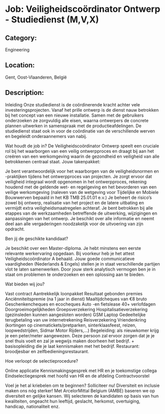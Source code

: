# Job: Veiligheidscoördinator Ontwerp - Studiedienst (M,V,X)
## Category: 
Engineering
## Location: 
Gent, Oost-Vlaanderen, België
## Description:
Inleiding
Onze studiedienst is de coördinerende kracht achter vele investeringsprojecten. Vanaf het prille ontwerp is de dienst nauw betrokken bij het concept van een nieuwe installatie. Samen met de gebruikers onderzoeken ze zorgvuldig alle eisen, waarna ontwerpers de concrete plannen uitwerken in samenspraak met de productieafdelingen. De studiedienst staat ook in voor de coördinatie van de verschillende werven en begeleidt onderaannemers van nabij.
 
Wat houdt de job in?
De Veiligheidscoördinator Ontwerp speelt een cruciale rol bij het waarborgen van een veilig ontwerpproces en draagt bij aan het creëren van een werkomgeving waarin de gezondheid en veiligheid van alle betrokkenen centraal staat.
Jouw takenpakket:

Je bent verantwoordelijk voor het waarborgen van de veiligheidsnormen en -praktijken tijdens het ontwerpproces van projecten.
Je zorgt ervoor dat veiligheid integraal wordt opgenomen in het ontwerpproces, rekening houdend met de geldende wet- en regelgeving en het bevorderen van een veilige werkomgeving (naleven van de wetgeving voor Tijdelijke en Mobiele Bouwwerven bepaald in het KB TMB 25.01.01 e.v.)
Je beheert de risico’s zowel bij ontwerp, realisatie van het project en de latere uitbating en vermijdt extra veiligheidsmaatregelen achteraf.
Je bent betrokken bij alle etappes van de werkzaamheden betreffende de uitwerking, wijzigingen en aanpassingen van het ontwerp.
Je beschikt over alle informatie en neemt deel aan alle vergaderingen noodzakelijk voor de uitvoering van zijn opdracht.

 
Ben jij de geschikte kandidaat?

Je beschikt over een Master-diploma.
Je hebt minstens een eerste relevante werkervaring opgedaan.
Bij voorkeur heb je het attest Veiligheidscoördinator A behaald.
Jouw goede communicatieve vaardigheden (Nederlands & Engels) stellen je in staat verschillende partijen vlot te laten samenwerken.
Door jouw sterk analytisch vermogen ben je in staat om problemen te onderzoeken en een oplossing aan te bieden.

 
Wat bieden wij jou?

Vast contract
Aantrekkelijk loonpakket
Resultaat gebonden premies
Anciënniteitspremie (na 1 jaar in dienst)
Maaltijdcheques van €8 bruto
Geschenkencheques en ecocheques
Auto -en fietslease
40+ verlofdagen
Doorgroeimogelijkheden
Groepsverzekering
Hospitalisatieverzekering (gezinsleden kunnen aangesloten worden)
GSM
Laptop
Gedeeltelijke terugbetaling van uw internetrekening
Reisverzekering
Vriendenkring (kortingen op cinematickets/pretparken, sinterklaasfeest, reizen, loopwedstrijden, Sidmar Motor Rijders,…)
Begeleiding: als nieuwkomer krijg je een peter/meter aangewezen. Deze persoon zal ervoor zorgen dat je je snel thuis voelt en zal je wegwijs maken doorheen het bedrijf. + basisopleiding die je laat kennismaken met het bedrijf.
Restaurant: broodjesbar en zelfbedieningsrestaurant.

 
Hoe verloopt de selectieprocedure?

Online applicatie
Kennismakingsgesprek met HR en je toekomstige collega
Eindselectiegesprek met hoofd van HR en de afdeling
Contractvoorstel

Voel je het al kriebelen om te beginnen? Solliciteer nu!
Diversiteit en inclusie maken ons nóg sterker!  Met ArcelorMittal Belgium (AMBE) baseren we op diversiteit en gelijke kansen. Wij selecteren de kandidaten op basis van hun kwaliteiten, ongeacht hun leeftijd, geslacht, herkomst, overtuiging, handicap, nationaliteit enz.

